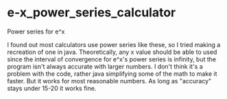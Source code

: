 # e-x_power_series_calculator
Power series for e^x

I found out most calculators use power series like these, so I tried making a recreation of one in java. Theoretically, any x value should be able to used since the interval of convergence for e^x's power series is infinity, but the program isn't always accurate with larger numbers. I don't think it's a problem with the code, rather java simplifying some of the math to make it faster. But it works for most reasonable numbers. As long as "accuracy" stays under 15-20 it works fine.
